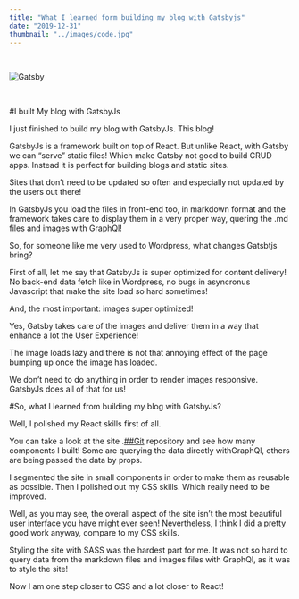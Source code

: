 ```yaml
---
title: "What I learned form building my blog with Gatsbyjs"
date: "2019-12-31"
thumbnail: "../images/code.jpg"
---
```


</br>

![Gatsby](./gatsby.png)

</br>

#I built My blog with GatsbyJs

I just finished to build my blog with GatsbyJs. This blog!

GatsbyJs is a framework built on top of React. But unlike React, with Gatsby we can “serve” static files! Which make Gatsby not good to build CRUD apps. Instead it is perfect for building blogs and static sites.

Sites that don’t need to be updated so often and especially not updated by the users out there!

In GatsbyJs you load the files in front-end too, in markdown format and the framework takes care to display them in a very proper way, quering the .md files and images with GraphQl!

So, for someone like me very used to Wordpress, what changes Gatsbtjs bring?

First of all, let me say that GatsbyJs is super optimized for content delivery!
No back-end data fetch like in Wordpress, no bugs in asyncronus Javascript that make the site load so hard sometimes!

And, the most important: images super optimized!

Yes, Gatsby takes care of the images and deliver them in a way that enhance a lot the User Experience!

The image loads lazy and there is not that annoying effect of the page bumping up once the image has loaded.

We don’t need to do anything in order to render images responsive. GatsbyJs does all of that for us!

#So, what I learned from building my blog with GatsbyJs?

Well, I polished my React skills first of all.

You can take a look at the site .[##Git](https://github.com/bogadrian/gatsby-final) repository and see how many components I built! Some are querying the data directly withGraphQl, others are being passed the data by props.

I segmented the site in small components in order to make them as reusable as possible.
Then I polished out my CSS skills. Which really need to be improved.

Well, as you may see, the overall aspect of the site isn’t the most beautiful user interface you have might ever seen!
Nevertheless, I think I did a pretty good work anyway, compare to my CSS skills.

Styling the site with SASS was the hardest part for me. It was not so hard to query data from the markdown files and images files with GraphQl, as it was to style the site!

Now I am one step closer to CSS and a lot closer to React!
